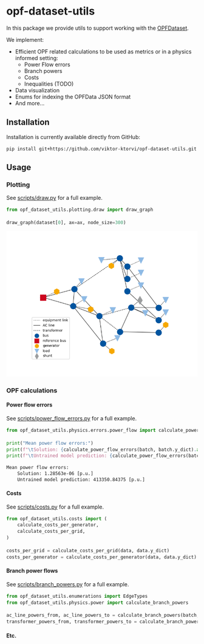 # opf-dataset-utils

In this package we provide utils to support working with the
[OPFDataset](https://pytorch-geometric.readthedocs.io/en/latest/generated/torch_geometric.datasets.OPFDataset.html#torch_geometric.datasets.OPFDataset).

We implement:

* Efficient OPF related calculations to be used as metrics or in a physics informed setting:
    * Power Flow errors
    * Branch powers
    * Costs
    * Inequalities (TODO)
* Data visualization
* Enums for indexing the OPFData JSON format
* And more...

## Installation

Installation is currently available directly from GitHub:

```
pip install git+https://github.com/viktor-ktorvi/opf-dataset-utils.git
```

## Usage

### Plotting

See [scripts/draw.py](scripts/draw.py) for a full example.

```python
from opf_dataset_utils.plotting.draw import draw_graph

draw_graph(dataset[0], ax=ax, node_size=300)
```

<p align="center">
<img src="img/draw_example.png" alt="Example graph" width="600"/>
</p>

### OPF calculations

#### Power flow errors

See [scripts/power_flow_errors.py](scripts/power_flow_errors.py) for a full example.

```python
from opf_dataset_utils.physics.errors.power_flow import calculate_power_flow_errors

print("Mean power flow errors:")
print(f"\tSolution: {calculate_power_flow_errors(batch, batch.y_dict).abs().mean():.5e}")
print(f"\tUntrained model prediction: {calculate_power_flow_errors(batch, predictions).abs().mean():.5f}")
```

```
Mean power flow errors:
	Solution: 1.28563e-06 [p.u.]
	Untrained model prediction: 413350.84375 [p.u.]
```

#### Costs

See [scripts/costs.py](scripts/costs.py) for a full example.

```python
from opf_dataset_utils.costs import (
    calculate_costs_per_generator,
    calculate_costs_per_grid,
)

costs_per_grid = calculate_costs_per_grid(data, data.y_dict)
costs_per_generator = calculate_costs_per_generator(data, data.y_dict)
```

#### Branch power flows

See [scripts/branch_powers.py](scripts/branch_powers.py) for a full example.

```python
from opf_dataset_utils.enumerations import EdgeTypes
from opf_dataset_utils.physics.power import calculate_branch_powers

ac_line_powers_from, ac_line_powers_to = calculate_branch_powers(batch, batch.y_dict, EdgeTypes.AC_LINE)
transformer_powers_from, transformer_powers_to = calculate_branch_powers(batch, batch.y_dict, EdgeTypes.TRANSFORMER)
```

#### Etc.
